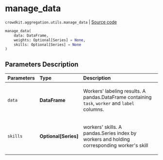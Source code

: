 # manage_data
`crowdkit.aggregation.utils.manage_data` | [Source code](https://github.com/Toloka/crowd-kit/blob/v1.0.0/crowdkit/aggregation/utils.py#L66)

```python
manage_data(
    data: DataFrame,
    weights: Optional[Series] = None,
    skills: Optional[Series] = None
)
```

## Parameters Description

| Parameters | Type | Description |
| :----------| :----| :-----------|
`data`|**DataFrame**|<p>Workers&#x27; labeling results. A pandas.DataFrame containing `task`, `worker` and `label` columns.</p>
`skills`|**Optional\[Series\]**|<p>workers&#x27; skills. A pandas.Series index by workers and holding corresponding worker&#x27;s skill</p>
